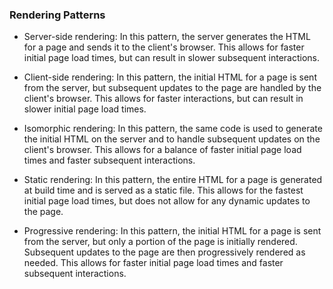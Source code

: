 ### Rendering Patterns 
- Server-side rendering: In this pattern, the server generates the HTML for a page and sends it to the client's browser. This allows for faster initial page load times, but can result in slower subsequent interactions.

- Client-side rendering: In this pattern, the initial HTML for a page is sent from the server, but subsequent updates to the page are handled by the client's browser. This allows for faster interactions, but can result in slower initial page load times.

- Isomorphic rendering: In this pattern, the same code is used to generate the initial HTML on the server and to handle subsequent updates on the client's browser. This allows for a balance of faster initial page load times and faster subsequent interactions.

- Static rendering: In this pattern, the entire HTML for a page is generated at build time and is served as a static file. This allows for the fastest initial page load times, but does not allow for any dynamic updates to the page.

- Progressive rendering: In this pattern, the initial HTML for a page is sent from the server, but only a portion of the page is initially rendered. Subsequent updates to the page are then progressively rendered as needed. This allows for faster initial page load times and faster subsequent interactions.



